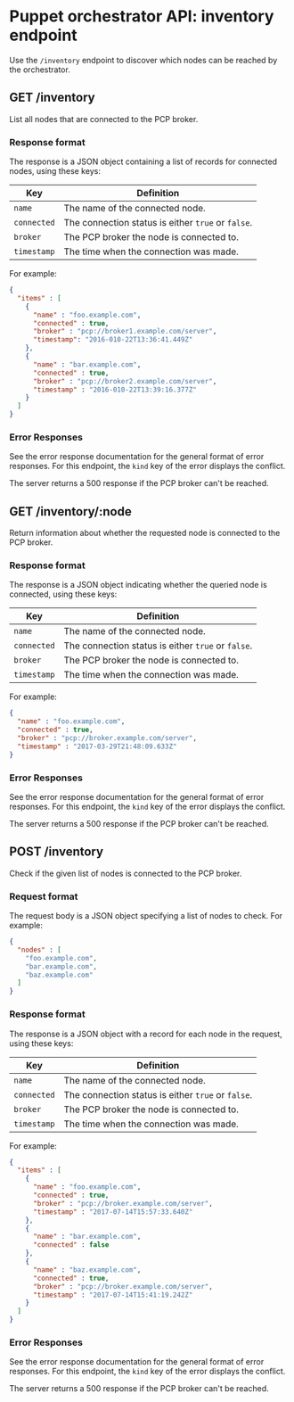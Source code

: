 # Puppet orchestrator API: inventory endpoint

Use the `/inventory` endpoint to discover which nodes can be reached by the orchestrator.

## GET /inventory

List all nodes that are connected to the PCP broker.

### Response format

The response is a JSON object containing a list of records for connected nodes, using these keys:

|Key|Definition|
|---|----------|
|`name`|The name of the connected node.|
|`connected`|The connection status is either `true` or `false`.|
|`broker`|The PCP broker the node is connected to.|
|`timestamp`|The time when the connection was made.|

For example:

```json
{
  "items" : [
    {
      "name" : "foo.example.com",
      "connected" : true,
      "broker" : "pcp://broker1.example.com/server",
      "timestamp": "2016-010-22T13:36:41.449Z"
    },
    {
      "name" : "bar.example.com",
      "connected" : true,
      "broker" : "pcp://broker2.example.com/server",
      "timestamp" : "2016-010-22T13:39:16.377Z"
    }
  ]
}
```

### Error Responses

See the error response documentation for the general format of error responses. For this endpoint, the `kind` key of the error displays the conflict.

The server returns a 500 response if the PCP broker can't be reached.

## GET /inventory/:node

Return information about whether the requested node is connected to the PCP broker.

### Response format

The response is a JSON object indicating whether the queried node is connected, using these keys:

|Key|Definition|
|---|----------|
|`name`|The name of the connected node.|
|`connected`|The connection status is either `true` or `false`.|
|`broker`|The PCP broker the node is connected to.|
|`timestamp`|The time when the connection was made.|

For example:

```json
{
  "name" : "foo.example.com",
  "connected" : true,
  "broker" : "pcp://broker.example.com/server",
  "timestamp" : "2017-03-29T21:48:09.633Z"
}
```

### Error Responses

See the error response documentation for the general format of error responses. For this endpoint, the `kind` key of the error displays the conflict.

The server returns a 500 response if the PCP broker can't be reached.

## POST /inventory

Check if the given list of nodes is connected to the PCP broker.

### Request format

The request body is a JSON object specifying a list of nodes to check. For example:

```json
{
  "nodes" : [
    "foo.example.com",
    "bar.example.com",
    "baz.example.com"
  ]
}
```

### Response format

The response is a JSON object with a record for each node in the request, using these keys:

|Key|Definition|
|---|----------|
|`name`|The name of the connected node.|
|`connected`|The connection status is either `true` or `false`.|
|`broker`|The PCP broker the node is connected to.|
|`timestamp`|The time when the connection was made.|

For example:

```json
{
  "items" : [
    {
      "name" : "foo.example.com",
      "connected" : true,
      "broker" : "pcp://broker.example.com/server",
      "timestamp" : "2017-07-14T15:57:33.640Z"
    },
    {
      "name" : "bar.example.com",
      "connected" : false
    },
    {
      "name" : "baz.example.com",
      "connected" : true,
      "broker" : "pcp://broker.example.com/server",
      "timestamp" : "2017-07-14T15:41:19.242Z"
    }
  ]
}
```

### Error Responses

See the error response documentation for the general format of error responses. For this endpoint, the `kind` key of the error displays the conflict.

The server returns a 500 response if the PCP broker can't be reached.

